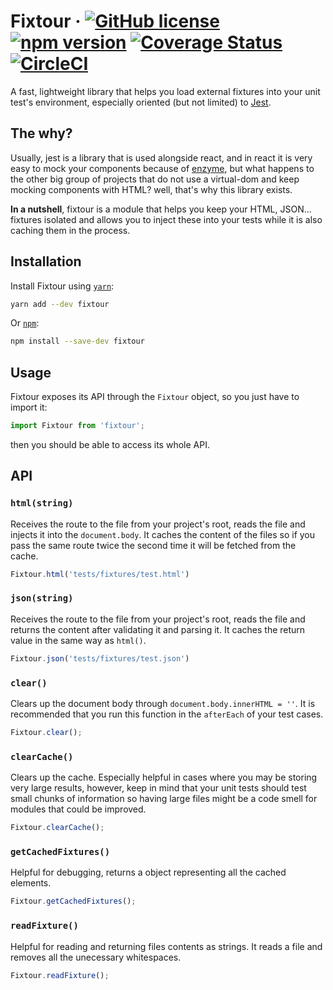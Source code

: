 # Fixtour &middot; [![GitHub license](https://img.shields.io/badge/license-MIT-blue.svg)](https://github.com/enmanuelduran/mediaquerysensor/blob/master/LICENSE) [![npm version](https://img.shields.io/npm/v/fixtour.svg?style=flat)](https://www.npmjs.com/package/fixtour) [![Coverage Status](https://coveralls.io/repos/github/enmanuelduran/fixtour/badge.svg?branch=master)](https://coveralls.io/github/enmanuelduran/fixtour?branch=master) [![CircleCI](https://circleci.com/gh/enmanuelduran/mediaquerysensor.svg?style=svg)](https://circleci.com/gh/enmanuelduran/mediaquerysensor)

A fast, lightweight library that helps you load external fixtures into your unit test's environment, especially oriented (but not limited) to [Jest](https://github.com/facebook/jest).

## The why?
Usually, jest is a library that is used alongside react, and in react it is very easy to mock your components because of
[enzyme](https://github.com/airbnb/enzyme/), but what happens to the other big group of projects that do not use a virtual-dom 
and keep mocking components with HTML? well, that's why this library exists.

**In a nutshell**, fixtour is a module that helps you keep your HTML, JSON... fixtures isolated and allows you to inject these into your tests
while it is also caching them in the process.

## Installation
Install Fixtour using [`yarn`](https://yarnpkg.com/en/package/jest):

```bash
yarn add --dev fixtour
```

Or [`npm`](https://www.npmjs.com/):

```bash
npm install --save-dev fixtour
```

## Usage
Fixtour exposes its API through the `Fixtour` object, so you just have to import it:

```javascript
import Fixtour from 'fixtour';
```

then you should be able to access its whole API.

## API

### `html(string)`
Receives the route to the file from your project's root, reads the file and injects it into the `document.body`.
It caches the content of the files so if you pass the same route twice the second time it will be fetched from the cache.

```javascript
Fixtour.html('tests/fixtures/test.html')
```

### `json(string)`
Receives the route to the file from your project's root, reads the file and returns the content after validating it and parsing it.
It caches the return value in the same way as `html()`.

```javascript
Fixtour.json('tests/fixtures/test.json')
```

### `clear()`
Clears up the document body through `document.body.innerHTML = ''`. It is recommended that you run this function in the `afterEach` of your test cases.

```javascript
Fixtour.clear();
```

### `clearCache()`
Clears up the cache. Especially helpful in cases where you may be storing very large results, however,
keep in mind that your unit tests should test small chunks of information so having large files might be a code smell for modules that could be improved.

```javascript
Fixtour.clearCache();
```

### `getCachedFixtures()`
Helpful for debugging, returns a object representing all the cached elements.

```javascript
Fixtour.getCachedFixtures();
```

### `readFixture()`
Helpful for reading and returning files contents as strings. It reads a file and removes all the unecessary whitespaces.

```javascript
Fixtour.readFixture();
```



